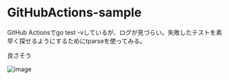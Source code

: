 # GitHubActions-sample

GitHub Actionsでgo test -vしているが、ログが見づらい。失敗したテストを素早く探せるようにするためにtparseを使ってみる。


良さそう

![image](https://github.com/user-attachments/assets/6661f5f7-0775-432c-9fce-e87241cfea83)
